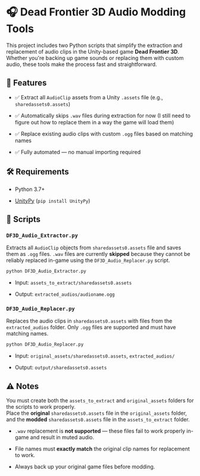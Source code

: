 # 🎧 Dead Frontier 3D Audio Modding Tools

This project includes two Python scripts that simplify the extraction and replacement of audio clips in the Unity-based game **Dead Frontier 3D**. Whether you're backing up game sounds or replacing them with custom audio, these tools make the process fast and straightforward.

## 📁 Features

-   ✅ Extract all `AudioClip` assets from a Unity `.assets` file (e.g., `sharedassets0.assets`)
    
- ✅ Automatically skips `.wav` files during extraction for now (I still need to figure out how to replace them in a way the game will load them)
    
-   ✅ Replace existing audio clips with custom `.ogg` files based on matching names
    
-   ✅ Fully automated — no manual importing required
    

## 🛠️ Requirements

-   Python 3.7+
    
-   [UnityPy](https://pypi.org/project/UnityPy/) (`pip install UnityPy`)
    

## 📜 Scripts

### `DF3D_Audio_Extractor.py`

Extracts all `AudioClip` objects from `sharedassets0.assets` file and saves them as `.ogg` files. `.wav` files are currently **skipped** because they cannot be reliably replaced in-game using the `DF3D_Audio_Replacer.py` script.

```bash
python DF3D_Audio_Extractor.py
```

-   Input: `assets_to_extract/sharedassets0.assets`
    
-   Output: `extracted_audios/audioname.ogg`
    

### `DF3D_Audio_Replacer.py`

Replaces the audio clips in `sharedassets0.assets` with files from the `extracted_audios` folder. Only `.ogg` files are supported and must have matching names.

```bash
python DF3D_Audio_Replacer.py
```

-   Input: `original_assets/sharedassets0.assets`, `extracted_audios/`
    
-   Output: `output/sharedassets0.assets`
    

## ⚠️ Notes

You must create both the `assets_to_extract` and `original_assets` folders for the scripts to work properly.  
Place the **original** `sharedassets0.assets` file in the `original_assets` folder, and the **modded** `sharedassets0.assets` file in the `assets_to_extract` folder.

-   `.wav` replacement is **not supported** — these files fail to work properly in-game and result in muted audio.
    
-   File names must **exactly match** the original clip names for replacement to work.
    
-   Always back up your original game files before modding.